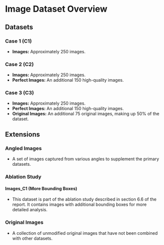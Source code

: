 # Image Dataset Overview

## Datasets

### Case 1 (C1)
- **Images:** Approximately 250 images.

### Case 2 (C2)
- **Images:** Approximately 250 images.
- **Perfect Images:** An additional 150 high-quality images.

### Case 3 (C3)
- **Images:** Approximately 250 images.
- **Perfect Images:** An additional 150 high-quality images.
- **Original Images:** An additional 75 original images, making up 50% of the dataset.

## Extensions

### Angled Images
- A set of images captured from various angles to supplement the primary datasets.

### Ablation Study

#### Images_C1 (More Bounding Boxes)
- This dataset is part of the ablation study described in section 6.6 of the report. It contains images with additional bounding boxes for more detailed analysis.

### Original Images
- A collection of unmodified original images that have not been combined with other datasets.
